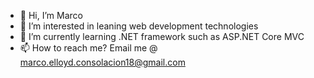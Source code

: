 - 👋 Hi, I’m Marco
- 👀 I’m interested in leaning web development technologies
- 🌱 I’m currently learning .NET framework such as ASP.NET Core MVC
- 📫 How to reach me? Email me @ marco.elloyd.consolacion18@gmail.com

<!---
marco-bot-18/marco-bot-18 is a ✨ special ✨ repository because its `README.md` (this file) appears on your GitHub profile.
You can click the Preview link to take a look at your changes.
--->

